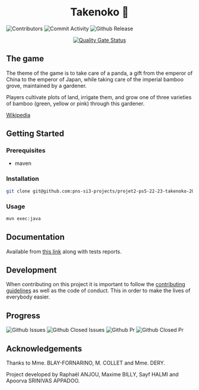 <h1 style="text-align: center"> Takenoko 🎋</h1>

![Contributors][contributors-shield]
![Commit Activity][commit-activity-shield]
![Github Release][github-pre-release-shield]
<p align="center">
    <a href="https://sonarqube.ozeliurs.com/dashboard?id=PS5-Takenoko">
        <img src="https://sonarqube.ozeliurs.com/api/project_badges/quality_gate?project=PS5-Takenoko&token=2b62b9f86028dfd6a362d54ee98e0404c4e335b4" alt="Quality Gate Status">
    </a>
</p>

## The game
The theme of the game is to take care of a panda, a gift from the emperor of China to the emperor of Japan,
while taking care of the imperial bamboo grove, maintained by a gardener.

Players cultivate plots of land, irrigate them,
and grow one of three varieties of bamboo (green, yellow or pink)
through this gardener.

[Wikipedia](https://en.wikipedia.org/wiki/Takenoko_(board_game)#Premise_and_Gameplay)

## Getting Started

### Prerequisites

- maven

### Installation

```bash
git clone git@github.com:pns-si3-projects/projet2-ps5-22-23-takenoko-2023-c.git
```

### Usage

```bash
mvn exec:java
```

## Documentation

Available from [this link](https://pns-si3-projects.github.io/projet2-ps5-22-23-takenoko-2023-c/) along with tests reports.

## Development

When contributing on this project it is important to follow the
[contributing guidelines](CONTRIBUTING.md) as well as the code of conduct.
This in order to make the lives of everybody easier.

## Progress

![Github Issues][issues-shield]
![Github Closed Issues][closed-issues-shield]
![Github Pr][pr-shield]
![Github Closed Pr][closed-pr-shield]

## Acknowledgements

Thanks to Mme. BLAY-FORNARINO, M. COLLET and Mme. DERY.

Project developed by Raphaël ANJOU, Maxime BILLY, Sayf HALMI and Apoorva SRINIVAS APPADOO.

[contributors-shield]: https://shields.ozeliurs.com/github/contributors/pns-si3-projects/projet2-ps5-22-23-takenoko-2023-c?style=for-the-badge
[commit-activity-shield]: https://shields.ozeliurs.com/github/commit-activity/w/pns-si3-projects/projet2-ps5-22-23-takenoko-2023-c?style=for-the-badge
[github-pre-release-shield]: https://shields.ozeliurs.com/github/v/release/pns-si3-projects/projet2-ps5-22-23-takenoko-2023-c?include_prereleases&style=for-the-badge
[issues-shield]: https://shields.ozeliurs.com/github/issues-raw/pns-si3-projects/projet2-ps5-22-23-takenoko-2023-c?style=for-the-badge
[closed-issues-shield]: https://shields.ozeliurs.com/github/issues-closed-raw/pns-si3-projects/projet2-ps5-22-23-takenoko-2023-c?style=for-the-badge
[pr-shield]: https://shields.ozeliurs.com/github/issues-pr-raw/pns-si3-projects/projet2-ps5-22-23-takenoko-2023-c?style=for-the-badge
[closed-pr-shield]: https://shields.ozeliurs.com/github/issues-pr-closed-raw/pns-si3-projects/projet2-ps5-22-23-takenoko-2023-c?style=for-the-badge
